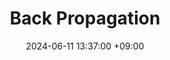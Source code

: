 ---
title: Back Propagation
date: 2024-06-11 13:37:00 +09:00
categories: [AI, Deep Learning]
tags: [AI, ML, Deep Learning, Deeplearning, DeepLearnging, Study, Yeardream, Back Propagation]		# TAG는 반드시 소문자로 이루어져야함!
use_math: true
---